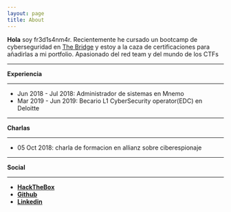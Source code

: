 ```yaml
---
layout: page
title: About
---
```


**Hola** soy fr3d1s4nm4r. Recientemente he cursado un bootcamp de cyberseguridad en [The Bridge](https://www.thebridge.tech/) y estoy a la caza de certificaciones para añadirlas a mi portfolio. Apasionado del red team y del mundo de los CTFs

---
**Experiencia**

---

* Jun 2018 - Jul 2018: Administrador de sistemas en Mnemo
* Mar 2019 - Jun 2019: Becario L1 CyberSecurity operator(EDC) en Deloitte

---
**Charlas**

---

* 05 Oct 2018: charla de formacion en allianz sobre ciberespionaje

---
**Social**

---

* [**HackTheBox**](https://www.hackthebox.eu/profile/231883) 
* [**Github**](https://github.com/fredisanmar/)
* [**Linkedin**](https://www.linkedin.com/in/fr3d1s4nm4r/)



